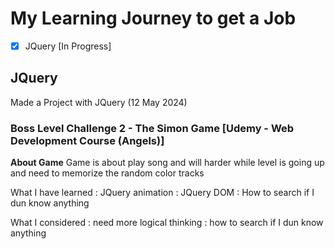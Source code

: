 # My Learning Journey to get a Job

- [x] JQuery [In Progress]

## JQuery

Made a Project with JQuery (12 May 2024)

### Boss Level Challenge 2 - The Simon Game [Udemy - Web Development Course (Angels)]

**About Game**
Game is about play song and will harder while level is going up and need to memorize the random color tracks

What I have learned
: JQuery animation
: JQuery DOM
: How to search if I dun know anything

What I considered
: need more logical thinking
: how to search if I dun know anything
